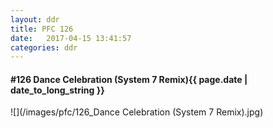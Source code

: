 ```yaml
---
layout: ddr
title: PFC 126
date:   2017-04-15 13:41:57
categories: ddr
---
```


#### **#126** Dance Celebration (System 7 Remix)<span class="pull-right">{{ page.date | date_to_long_string }}</span>
![](/images/pfc/126_Dance Celebration (System 7 Remix).jpg)
